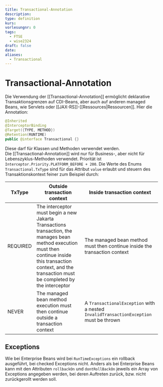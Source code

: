 ```yaml
---
title: Transactional-Annotation
description: 
type: definition
kurs: 
vorlesungnr: 0
tags:
  - FTSE
  - wise2324
draft: false
date: 
aliases:
  - Transactional
---
```

# Transactional-Annotation

Die Verwendung der [[Transactional-Annotation]] ermöglicht deklarative Transaktionsgrenzen auf CDI-Beans, aber auch auf anderen managed Beans, wie Servlets oder [[JAX-RS]]-[[Ressources|Ressourcen]]. Hier die Annotation:

```java
@Inherited
@InterceptorBinding
@Target({TYPE, METHOD})
@Retention(RUNTIME)
public @interface Transactional {}
```

Diese darf für Klassen und Methoden verwendet werden.  
Die [[Transactional-Annotation]] wird nur für Business-, aber nicht für Lebenszyklus-Methoden verwendet. Priorität ist `Interceptor.Priority.PLATFORM_BEFORE + 200`. Die Werte des Enums `Transactional.TxType` sind für das Attribut `value` erlaubt und steuern des Transaktionskontext feiner zum Beispiel durch:

| TxType   | Outside transaction context                                                                                                                                                                                       | Inside transaction context                                                            |
| -------- | ----------------------------------------------------------------------------------------------------------------------------------------------------------------------------------------------------------------- | ------------------------------------------------------------------------------------- |
| REQUIRED | The interceptor must begin a new Jakarta Transactions transaction, the manages bean method execution must then continue inside this transaction context, and the transaction must be completed by the interceptor | The managed bean method must then continue inside the transaction context             |
| NEVER    | The managed bean method execution must then continue outside a transaction context                                                                                                                                | A `TransactionalException` with a nested `InvalidTransactionException` must be thrown |

## Exceptions

Wie bei Enterprise Beans wird bei `RunTimeExceptions` ein rollback ausgeführt, bei checked Exceptions nicht. Anders als bei Enterprise Beans kann mit den Attributen `rollbackOn` und `dontRollBackOn` jeweils ein Array von Exceptions angegeben werden, bei deren Auftreten zurück, bzw. nicht zurückgerollt werden soll.